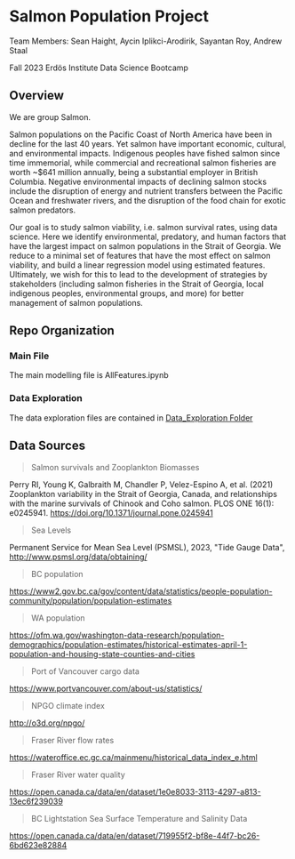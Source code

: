 # Salmon Population Project
Team Members: Sean Haight, Aycin Iplikci-Arodirik, Sayantan Roy, Andrew Staal

Fall 2023 Erdös Institute Data Science Bootcamp


## Overview
We are group Salmon.

Salmon populations on the Pacific Coast of North America have been in decline for the last 40 years.  Yet salmon have important economic, cultural, and environmental impacts.  Indigenous peoples have fished salmon since time immemorial, while commercial and recreational salmon fisheries are worth ~$641 million annually, being a substantial employer in British Columbia.  Negative environmental impacts of declining salmon stocks include the disruption of energy and nutrient transfers between the Pacific Ocean and freshwater rivers, and the disruption of the food chain for exotic salmon predators.

Our goal is to study salmon viability, i.e. salmon survival rates, using data science.  Here we identify environmental, predatory, and human factors that have the largest impact on salmon populations in the Strait of Georgia.  We reduce to a minimal set of features that have the most effect on salmon viability, and build a linear regression model using estimated features.  Ultimately, we wish for this to lead to the development of strategies by stakeholders (including salmon fisheries in the Strait of Georgia, local indigenous peoples, environmental groups, and more) for better management of salmon populations.

## Repo Organization
### Main File
The main modelling file is AllFeatures.ipynb

### Data Exploration
The data exploration files are contained in [Data_Exploration Folder](https://github.com/SeanHaight/SalmonPopulationProject/tree/main/Data_Exploration)

## Data Sources
>Salmon survivals and Zooplankton Biomasses

Perry RI, Young K, Galbraith M, Chandler P, Velez-Espino A, et al. (2021) Zooplankton variability in the Strait of Georgia, Canada, and relationships with the marine survivals of Chinook and Coho salmon. PLOS ONE 16(1): e0245941. https://doi.org/10.1371/journal.pone.0245941

>Sea Levels

Permanent Service for Mean Sea Level (PSMSL), 2023, "Tide Gauge Data", http://www.psmsl.org/data/obtaining/

>BC population

https://www2.gov.bc.ca/gov/content/data/statistics/people-population-community/population/population-estimates

>WA population

https://ofm.wa.gov/washington-data-research/population-demographics/population-estimates/historical-estimates-april-1-population-and-housing-state-counties-and-cities

>Port of Vancouver cargo data

https://www.portvancouver.com/about-us/statistics/

>NPGO climate index

http://o3d.org/npgo/

>Fraser River flow rates

https://wateroffice.ec.gc.ca/mainmenu/historical_data_index_e.html

>Fraser River water quality

https://open.canada.ca/data/en/dataset/1e0e8033-3113-4297-a813-13ec6f239039

>BC Lightstation Sea Surface Temperature and Salinity Data

https://open.canada.ca/data/en/dataset/719955f2-bf8e-44f7-bc26-6bd623e82884

